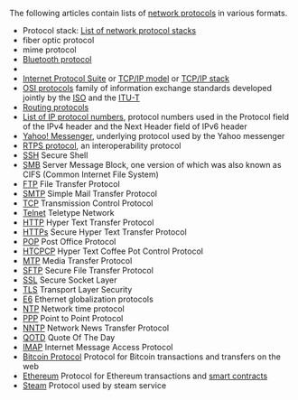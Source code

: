 <p>The following articles contain lists of <a href="/wiki/Communications_protocol" title="Communications protocol">network protocols</a> in various formats.</p>
<ul>
<li>Protocol stack: <a href="/wiki/List_of_network_protocol_stacks" title="List of network protocol stacks">List of network protocol stacks</a></li>
<li>fiber optic protocol</li>
<li>mime protocol</li>
<li><a href="/wiki/Bluetooth_protocol" class="mw-redirect" title="Bluetooth protocol">Bluetooth protocol</a></li>
<li class="mw-empty-elt"></li>
<li><a href="/wiki/Internet_Protocol_Suite" class="mw-redirect" title="Internet Protocol Suite">Internet Protocol Suite</a> or <a href="/wiki/TCP/IP_model" class="mw-redirect" title="TCP/IP model">TCP/IP model</a> or <a href="/wiki/TCP/IP_stack" class="mw-redirect" title="TCP/IP stack">TCP/IP stack</a></li>
<li><a href="/wiki/OSI_protocols" title="OSI protocols">OSI protocols</a> family of information exchange standards developed jointly by the <a href="/wiki/International_Organization_for_Standardization" title="International Organization for Standardization">ISO</a> and the <a href="/wiki/ITU-T" title="ITU-T">ITU-T</a></li>
<li><a href="/wiki/Routing_protocol" title="Routing protocol">Routing protocols</a></li>
<li><a href="/wiki/List_of_IP_protocol_numbers" title="List of IP protocol numbers">List of IP protocol numbers</a>, protocol numbers used in the Protocol field of the IPv4 header and the Next Header field of IPv6 header</li>
<li><a href="/wiki/Yahoo!_Messenger" title="Yahoo! Messenger">Yahoo! Messenger</a>, underlying protocol used by the Yahoo messenger</li>
<li><a href="/wiki/RTPS_protocol" class="mw-redirect" title="RTPS protocol">RTPS protocol</a>, an interoperability protocol</li>
<li><a href="/wiki/Secure_Shell" title="Secure Shell">SSH</a> Secure Shell</li>
<li><a href="/wiki/Server_Message_Block" title="Server Message Block">SMB</a> Server Message Block, one version of which was also known as CIFS (Common Internet File System)</li>
<li><a href="/wiki/FTP" class="mw-redirect" title="FTP">FTP</a> File Transfer Protocol</li>
<li><a href="/wiki/SMTP" class="mw-redirect" title="SMTP">SMTP</a> Simple Mail Transfer Protocol</li>
<li><a href="/wiki/Transmission_Control_Protocol" title="Transmission Control Protocol">TCP</a> Transmission Control Protocol</li>
<li><a href="/wiki/Telnet" title="Telnet">Telnet</a> Teletype Network</li>
<li><a href="/wiki/HTTP" class="mw-redirect" title="HTTP">HTTP</a> Hyper Text Transfer Protocol</li>
<li><a href="/wiki/HTTPs" class="mw-redirect" title="HTTPs">HTTPs</a> Secure Hyper Text Transfer Protocol</li>
<li><a href="/wiki/Post_Office_Protocol" title="Post Office Protocol">POP</a> Post Office Protocol</li>
<li><a href="/wiki/HTCPCP" class="mw-redirect" title="HTCPCP">HTCPCP</a> Hyper Text Coffee Pot Control Protocol</li>
<li><a href="/wiki/Media_Transfer_Protocol" title="Media Transfer Protocol">MTP</a> Media Transfer Protocol</li>
<li><a href="/wiki/SSH_File_Transfer_Protocol" title="SSH File Transfer Protocol">SFTP</a> Secure File Transfer Protocol</li>
<li><a href="/wiki/Secure_Sockets_Layer" class="mw-redirect" title="Secure Sockets Layer">SSL</a> Secure Socket Layer</li>
<li><a href="/wiki/Transport_Layer_Security" title="Transport Layer Security">TLS</a> Transport Layer Security</li>
<li><a href="/w/index.php?title=Network_Protocol_Stack_E6&amp;action=edit&amp;redlink=1" class="new" title="Network Protocol Stack E6 (page does not exist)">E6</a> Ethernet globalization protocols</li>
<li><a href="/wiki/Network_Time_Protocol" title="Network Time Protocol">NTP</a> Network time protocol</li>
<li><a href="/wiki/Point-to-point_protocol" class="mw-redirect" title="Point-to-point protocol">PPP</a> Point to Point Protocol</li>
<li><a href="/wiki/Network_News_Transfer_Protocol" title="Network News Transfer Protocol">NNTP</a> Network News Transfer Protocol</li>
<li><a href="/wiki/QOTD" title="QOTD">QOTD</a> Quote Of The Day</li>
<li><a href="/wiki/Internet_Message_Access_Protocol" title="Internet Message Access Protocol">IMAP</a> Internet Message Access Protocol</li>
<li><a href="/wiki/Bitcoin_Protocol" class="mw-redirect" title="Bitcoin Protocol">Bitcoin Protocol</a> Protocol for Bitcoin transactions and transfers on the web</li>
<li><a href="/wiki/Ethereum" title="Ethereum">Ethereum</a> Protocol for Ethereum transactions and <a href="/wiki/Smart_contracts" class="mw-redirect" title="Smart contracts">smart contracts</a></li>
<li><a href="/wiki/Steam_(software)" title="Steam (software)">Steam</a> Protocol used by steam service</li>
</ul>
